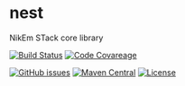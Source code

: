 # nest
NikEm STack core library

[![Build Status](https://img.shields.io/travis/rasenderhase/jebu.svg)](https://travis-ci.org/rasenderhase/nest)
[![Code Covareage](https://img.shields.io/codecov/c/github/rasenderhase/nest.svg)](https://codecov.io/github/rasenderhase/nest)

[![GitHub issues](https://img.shields.io/github/issues/rasenderhase/nest.svg?maxAge=2592000)](https://github.com/rasenderhase/nest/issues)
[![Maven Central](https://img.shields.io/maven-central/v/de.nikem.nest/nest.svg)](http://search.maven.org/#search%7Cga%7C1%7Cg%3A%22de.nikem.nest%22)
[![License](http://img.shields.io/:license-apache-blue.svg)](http://www.apache.org/licenses/LICENSE-2.0.html)

